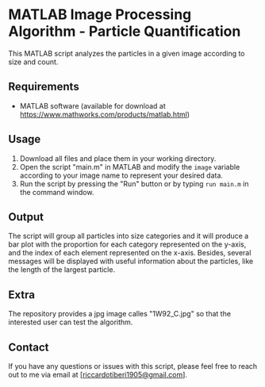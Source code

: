 # MATLAB Image Processing Algorithm - Particle Quantification

This MATLAB script analyzes the particles in a given image according to size and count. 

## Requirements
- MATLAB software (available for download at https://www.mathworks.com/products/matlab.html)

## Usage
1. Download all files and place them in your working directory.
2. Open the script "main.m" in MATLAB and modify the `image` variable according to your image name to represent your desired data.
3. Run the script by pressing the "Run" button or by typing `run main.m` in the command window.

## Output
The script will group all particles into size categories and it will produce a bar plot with the proportion for each category  represented on the y-axis, and the index of each element represented on the x-axis. Besides, several messages will be displayed with useful information about the particles, like the length of the largest particle.

## Extra
The repository provides a jpg image calles "1W92_C.jpg" so that the interested user can test the algorithm.

## Contact
If you have any questions or issues with this script, please feel free to reach out to me via email at [riccardotiberi1905@gmail.com].

